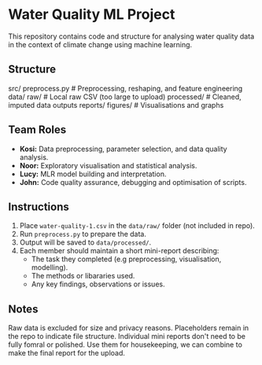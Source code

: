# Water Quality ML Project

This repository contains code and structure for analysing water quality data in the context of climate change using machine learning.

## Structure
src/
  preprocess.py       # Preprocessing, reshaping, and feature engineering
data/
  raw/                # Local raw CSV (too large to upload)
  processed/          # Cleaned, imputed data outputs
reports/
  figures/            # Visualisations and graphs
## Team Roles
- **Kosi:** Data preprocessing, parameter selection, and data quality analysis.
- **Noor:** Exploratory visualisation and statistical analysis.
- **Lucy:** MLR model building and interpretation.
- **John:** Code quality assurance, debugging and optimisation of scripts.

## Instructions
1. Place `water-quality-1.csv` in the `data/raw/` folder (not included in repo).
2. Run `preprocess.py` to prepare the data.
3. Output will be saved to `data/processed/`.
4. Each member should maintain a short mini-report describing:
     - The task they completed (e.g preprocessing, visualisation, modelling).
     - The methods or libararies used.
     - Any key findings, observations or issues.

## Notes
Raw data is excluded for size and privacy reasons. Placeholders remain in the repo to indicate file structure.
Individual mini reports don't need to be fully fomral or polished.
Use them for housekeeping, we can combine to make the final report for the upload.

